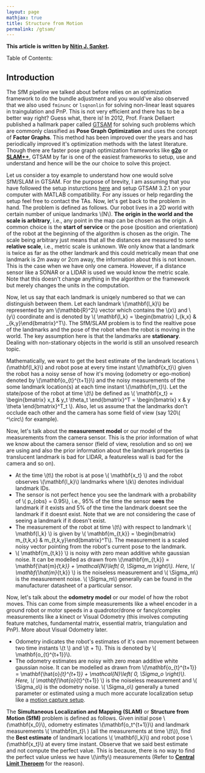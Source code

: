 ```yaml
---
layout: page
mathjax: true
title: Structure from Motion
permalink: /gtsam/
---
```

**This article is written by [Nitin J. Sanket](http://nitinjsanket.github.io).**

Table of Contents:




## Introduction
The SfM pipeline we talked about before relies on an optimization framework to do the bundle adjustment and you would've also observed that we also used `fminunc` or `lsqnonlin` for solving non-linear least squares in traingulation and PnP. This is not very efficient and there has to be a better way right? Guess what, there is! In 2012, Prof. Frank Dellaert published a hallmark paper called [GTSAM](https://smartech.gatech.edu/handle/1853/45226) for solving such problems which are commonly classified as **Pose Graph Optimization** and uses the concept of **Factor Graphs**. This method has been improved over the years and has periodically improved it's optimization methods with the latest literature. Though there are faster pose graph optimization frameworks like [**g2o**](https://github.com/RainerKuemmerle/g2o) or [**SLAM++**](https://sourceforge.net/p/slam-plus-plus/wiki/Home/), GTSAM by far is one of the easiest frameworks to setup, use and understand and hence will be the our choice to solve this project. 

Let us consider a toy example to understand how one would solve SfM/SLAM in GTSAM. For the purpose of brevity, I am assuming that you have followed the setup insturctions [here](https://borg.cc.gatech.edu/download.html) and setup GTSAM 3.2.1 on your computer with MATLAB compatibility. For any issues or help regarding the setup feel free to contact the TAs. Now, let's get back to the problem in hand. The problem is defined as follows. Our robot lives in a 2D world with certain number of unique landmarks  \\(N\\). **The origin in the world and the scale is arbitrary**, i.e., any point in the map can be chosen as the origin. A common choice is the **start of service** or the pose (position and orientation) of the robot at the beginning of the algorithm is chosen as the origin. The scale being arbitrary just means that all the distances are measured to some **relative scale**, i.e., metric scale is unknown. We only know that a landmark is twice as far as the other landmark and this could metrically mean that one landmark is 2m away or 2cm away, the information about this is not known. This is the case when we have only one camera. However, if a distance sensor like a SONAR or a LIDAR is used we would know the metric scale. Note that this doesn't change anything in the algorithm or the framework but merely changes the units in the computation. 

Now, let us say that each landmark is uniqely numbered so that we can distinguish between them. Let each landmark \\(\mathbf{l_k}\\) be represented by am \\(\mathbb{R}^2\\) vector which contains the \\(x\\) and \\(y\\) coordinate and is denoted by \\( \mathbf{l_k} = \begin{bmatrix} l_{k,x} & \_{k,y}\end{bmatrix}^T\\). The SfM/SLAM problem is to find the realtive pose of the landmarks and the pose of the robot when the robot is moving in the world. The key assumption here is that the landmarks are **stationary**. Dealing with non-stationary objects in the world is still an unsolved research topic. 

Mathematically, we want to get the best estimate of the landmark locations \\(\mathbf{l_k}\\) and robot pose at every time instant \\(\mathbf{x_t}\\) given the robot has a noisy sense of how it's moving (odometry or ego-motion) denoted by \\(\mathbf{o_{t}^{t+1}}\\) and the noisy measurements of the some landmark location(s) at each time instant \\(\mathbf{m_t}\\).  Let the state/pose of the robot at time \\(t\\) be defined as \\( \mathbf{x_t} = \begin{bmatrix} x_t & y_t \theta_t \end{bmatrix}^T = \begin{bmatrix} x & y \theta \end{bmatrix}^T_t  \\). Also, let us assume that the landmarks don't occlude each other and the camera has some field of view (say 120\\( ^\circ\\) for example).

Now, let's talk about the **measurement model**  or our model of the measurements from the camera sensor. This is the prior information of what we know about the camera sensor (field of view, resolution and so on) we are using and also the prior information about the landmark properties (a translucent landmark is bad for LIDAR, a featureless wall is bad for the camera and so on). 

- At the time \\(t\\) the robot is at pose \\( \mathbf{x_t} \\) and the robot observes \\(\mathbf{l_k}\\) landmarks where \\(k\\) denotes individual landmark IDs.
- The sensor is not perfect hence you see the landmark with a probability of \\( p_{obs} = 0.95\\), i.e., 95% of the time the sensor **sees** the landmark if it exists and 5% of the time the landmark doesnt see the landmark if it doesnt exist. Note that we are not considering the case of seeing a landmark if it doesn't exist.
- The measurement of the robot at time \\(t\\) with respect to landmark \\( \mathbf{l_k} \\) is given by \\( \mathbf{m_{t,k}} = \begin{bmatrix} m_{t,k,x} & m_{t,k,y}\end{bmatrix}^T\\). The measurement is a scaled noisy vector pointing from the robot's current pose to the landmark.
- \\( \mathbf{m_{t,k}} \\) is noisy with zero mean additive white gaussian noise. It can be modelled as drawn from \\(\mathbf{m_{t,k}} = \mathbf{\hat{m}_{t,k}} + \mathcal{N}\left( 0, \Sigma_m \right)\\). Here, \\( \mathbf{\hat{m}_{t,k}} \\) is the noiseless measurement and \\( \Sigma_m\\) is the measurement noise. \\( \Sigma_m\\) generally can be found in the manufacturer datasheet of a particular sensor.

Now, let's talk about the **odometry model**  or our model of how the robot moves. This can come from simple measurements like a wheel encoder in a ground robot or motor speeds in a quadrotor/drone or fancy/complex measurements like a kinect or Visual Odometry (this involves computing feature matches, fundamental matrix, essential matrix, triangulation and  PnP). More about Visual Odometry later.  

- Odometry indicates the robot's estimates of it's own movement between two time instants \\(t \\) and \\(t + 1\\). This is denoted by \\( \mathbf{o_{t}^{t+1}}\\).
- The odometry estimates are noisy with zero mean additive white gaussian noise. It can be modelled as drawn from \\(\mathbf{o_{t}^{t+1}} = \mathbf{\hat{o}_{t}^{t+1}} + \mathcal{N}\left( 0, \Sigma_o \right)\\). Here, \\( \mathbf{\hat{o}_{t}^{t+1}} \\) is the noiseless measurement and \\( \Sigma_o\\) is the odometry noise. \\( \Sigma_o\\) generally a tuned parameter or estimated using a much more accurate localization setup like a [motion capture setup](https://www.vicon.com/). 

The **Simultaneous Localization and Mapping (SLAM)** or **Structure from Motion (SfM)** problem is defined as follows. Given initial pose \\(\mathbf{x_0}\\), odometry estimates \\(\mathbf{o_t^{t+1}}\\) and landmark measurements \\( \mathbf{m_t}\\ ) (all the measurements at time \\(t\\)), find the **Best estimate** of landmark locations \\( \mathbf{l_k}\\) and robot pose \\(\mathbf{x_t}\\) at every time instant. Observe that we said best estimate and not compute the perfect value. This is because, there is no way to find the perfect value unless we have \\(\infty\\) measurements (Refer to [**Central Limit Theroem**](https://en.wikipedia.org/wiki/Central_limit_theorem) for the reason). 

